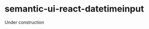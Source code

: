 # semantic-ui-react-datetimeinput
Under construction

<!--- # semantic-ui-react-numberinput
Numeric input control with step buttons for [Semantic UI React]

[![version][version-badge]][package]
[![MIT License][license-badge]][license]

![Example image of numberInput](https://raw.githubusercontent.com/pksilen/semantic-ui-react-numberinput/master/example/number_input_with_border_radius.png)

![Example image of numberInput](https://raw.githubusercontent.com/pksilen/semantic-ui-react-numberinput/master/example/right_buttons_number_input_with_border_radius.png)

## Prerequisites
    "react": "^16.0.0",
    "react-dom": "^16.0.0",
    "semantic-ui-react": "^0.87.0"

## Installation
    npm install --save semantic-ui-react-numberinput
    
## Demo
   TimeInput [demo]
    
    
## Example usage
    import React from 'react';
    import TimeInput from 'semantic-ui-react-numberinput';
    
    class NumberInputExample extends React.Component {

        constructor(props) {
            super(props);
            this.state = {
                value: '0'
            };
        }
        
        changeValue = (newValue) => {
            this.setState({ value: newValue });
        }
       
        render() => {(
            <TimeInput value={this.state.value} onChange={this.changeValue} />
        )};
    }
    
   Render TimeInput with step buttons on left and right side of the input (this is default behavior, if buttonPlacement is not specified)
             
    <TimeInput buttonPlacement="leftAndRight" value={this.state.value} onChange={this.changeValue} />
         
   Render TimeInput with step buttons on the right side of the input
                      
    <TimeInput buttonPlacement="right" value={this.state.value} onChange={this.changeValue} />
    
   Specify allowed number range to be between 0 and 100
         
    <TimeInput minValue={0} maxValue={100} value={this.state.value} onChange={this.changeValue} />
         
   Specify buttons to increment/decrement by 5 
                  
    <TimeInput stepAmount={5} value={this.state.value} onChange={this.changeValue} />
         
   Specify decimal TimeInput with increment/decrement step of 0.25 and default precision of 2 
                   
    <TimeInput valueType="decimal" stepAmount={0.25} value={this.state.value} onChange={this.changeValue} />
          
   Specify decimal TimeInput with increment/decrement step of 0.1 and precision of 1 
                     
    <TimeInput valueType="decimal" stepAmount={0.1} precision={1} value={this.state.value} onChange={this.changeValue} />

## Mandatory TimeInput properties      
    value: string, // must be parseable to integer or decimal number depending on valueType
    onChange: (newValue: string) => void,
         
## Optional TimeInput properties
| property             | description                                                                                                                    |
| -------------------- | -------------------------------------------------------------------------------------------------------------------------------|
| allowEmptyValue      | Specifies if value can be empty                                                                                                |    
| buttonPlacement      | Specifies how step buttons are placed                                                                                          |
| id                   | id for HTML outer div element                                                                                                  |
| className            | class name(s) for HTML outer div element                                                                                       |
| defaultValue         | Specifies default value to be used when value is empty (must be integer or decimal number depending on valueType)              |
| minValue             | Minimum value accepted for TimeInput (must be integer or decimal number depending on valueType)                              |                                                                           |
| maxValue             | Maximum value accepted for TimeInput (must be integer or decimal number depending on valueType)                              |
| maxLength            | Maximum length of HTML input value (must be a positive integer)                                                                |
| placeholder          | Placeholder text for input element when value is empty, applicable only when allowEmptyValue is true                           |
| precision            | Decimal number precision when valueType is 'decimal'                                                                           |
| showError            | Specifies if HTML input element should show error style                                                                        |
| size                 | Specifies the size of the control                                                                                              |
| stepAmount           | Specifies how much buttons increment/decrement the value (must be a positive integer or decimal number depending on valueType) |
| valueType            | Specifies if value is integer or decimal number                                                                                |

    
## Optional TimeInput property types
    allowEmptyValue: boolean,
    buttonPlacement: 'right' | 'leftAndRight'  
    id: string,
    className: string,
    defaultValue: number,
    minValue: number, 
    maxValue: number,   
    maxLength: number,
    placeholder: string,
    precision: number,
    showError: boolean,
    size: 'mini' | 'small' | 'large' | 'big' | 'huge' | 'massive',
    stepAmount: number,
    valueType: 'integer' | 'decimal'
        
## Default values for optional properties
    allowEmptyValue: false,
    buttonPlacement: 'leftAndRight',
    id: undefined,
    className: undefined,
    defaultValue: undefined,
    minValue: 0,
    maxValue: 9999999999,
    maxLength: 10,
    placeholder: 'Enter a value',
    precision: 2,
    showError: false,
    size: 'small',
    stepAmount: 1,
    valueType: 'integer'
        
## Styling example
![Example image of numberInput](https://raw.githubusercontent.com/pksilen/semantic-ui-react-numberinput/master/example/styled_number_input.png)

   styles.css
   
    .numberInput .ui.button {
      background-color: red;
      border-radius: 0 !important;
      color: white;
    }
    
    .numberInput .ui.input > input {
      border-color: red;
      color: red;
      font-weight: bold;
      width: 50px;
    }
    
   Applying CSS using className
   
    <TimeInput className="numberInput" value={this.state.value} onChange={this.changeValue} />
    
## License
MIT License

[license-badge]: https://img.shields.io/badge/license-MIT-green
[license]: https://github.com/pksilen/semantic-ui-react-numberinput/blob/master/LICENSE
[version-badge]: https://img.shields.io/npm/v/semantic-ui-react-numberinput.svg?style=flat-square
[package]: https://www.npmjs.com/package/semantic-ui-react-numberinput
[demo]: https://pksilen.github.io/semantic-ui-react-numberinput/
[Semantic UI React]: https://react.semantic-ui.com/
-->
